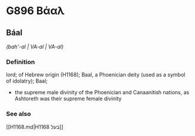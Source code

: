 # G896 Βάαλ

## Báal

_(bah'-al | VA-al | VA-al)_

### Definition

lord; of Hebrew origin (H1168); Baal, a Phoenician deity (used as a symbol of idolatry); Baal; 

- the supreme male divinity of the Phoenician and Canaanitish nations, as Ashtoreth was their supreme female divinity

### See also

[[H1168.md|H1168 בעל]]
